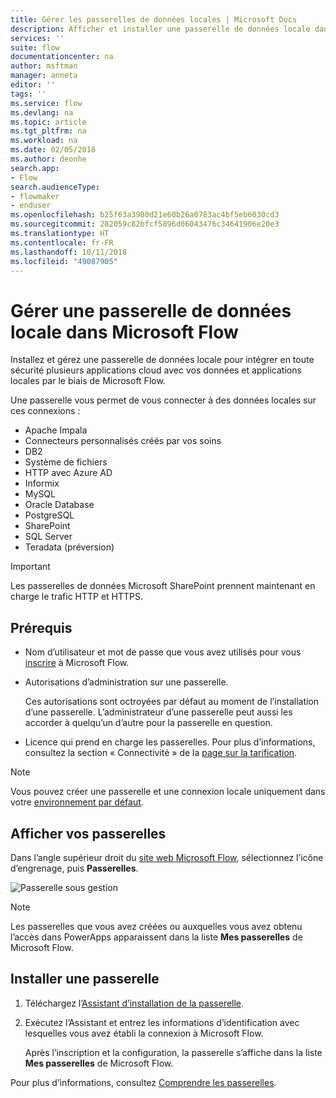 ```yaml
---
title: Gérer les passerelles de données locales | Microsoft Docs
description: Afficher et installer une passerelle de données locale dans Microsoft Flow
services: ''
suite: flow
documentationcenter: na
author: msftman
manager: anneta
editor: ''
tags: ''
ms.service: flow
ms.devlang: na
ms.topic: article
ms.tgt_pltfrm: na
ms.workload: na
ms.date: 02/05/2018
ms.author: deonhe
search.app:
- Flow
search.audienceType:
- flowmaker
- enduser
ms.openlocfilehash: b25f63a3980d21e60b26a0783ac4bf5eb6030cd3
ms.sourcegitcommit: 282059c82bfcf5896d06043476c34641906e20e3
ms.translationtype: HT
ms.contentlocale: fr-FR
ms.lasthandoff: 10/11/2018
ms.locfileid: "49087905"
---
```

# <a name="manage-an-on-premises-data-gateway-in-microsoft-flow"></a>Gérer une passerelle de données locale dans Microsoft Flow

Installez et gérez une passerelle de données locale pour intégrer en toute sécurité plusieurs applications cloud avec vos données et applications locales par le biais de Microsoft Flow.

Une passerelle vous permet de vous connecter à des données locales sur ces connexions :

* Apache Impala
* Connecteurs personnalisés créés par vos soins
* DB2
* Système de fichiers
* HTTP avec Azure AD
* Informix
* MySQL
* Oracle Database
* PostgreSQL
* SharePoint
* SQL Server
* Teradata (préversion)

> [!IMPORTANT]
> Les passerelles de données Microsoft SharePoint prennent maintenant en charge le trafic HTTP et HTTPS.

## <a name="prerequisites"></a>Prérequis

* Nom d’utilisateur et mot de passe que vous avez utilisés pour vous [inscrire](sign-up-sign-in.md) à Microsoft Flow.
* Autorisations d’administration sur une passerelle.

  Ces autorisations sont octroyées par défaut au moment de l’installation d’une passerelle. L’administrateur d’une passerelle peut aussi les accorder à quelqu’un d’autre pour la passerelle en question.
* Licence qui prend en charge les passerelles. Pour plus d’informations, consultez la section « Connectivité » de la [page sur la tarification](https://flow.microsoft.com/pricing/).

> [!NOTE]
> Vous pouvez créer une passerelle et une connexion locale uniquement dans votre [environnement par défaut](environments-overview-maker.md).



## <a name="view-your-gateways"></a>Afficher vos passerelles

Dans l’angle supérieur droit du [site web Microsoft Flow](https://flow.microsoft.com), sélectionnez l’icône d’engrenage, puis **Passerelles**.

![Passerelle sous gestion][1]

> [!NOTE]
> Les passerelles que vous avez créées ou auxquelles vous avez obtenu l’accès dans PowerApps apparaissent dans la liste **Mes passerelles** de Microsoft Flow.



## <a name="install-a-gateway"></a>Installer une passerelle

1. Téléchargez l’[Assistant d’installation de la passerelle](https://go.microsoft.com/fwlink/?LinkID=820580&clcid=0x409).

1. Exécutez l’Assistant et entrez les informations d’identification avec lesquelles vous avez établi la connexion à Microsoft Flow.

    Après l’inscription et la configuration, la passerelle s’affiche dans la liste **Mes passerelles** de Microsoft Flow.

Pour plus d’informations, consultez [Comprendre les passerelles](gateway-reference.md).

<!-- Image references -->
[1]: ./media/manage-gateway/view-gateways.png
